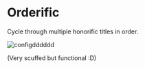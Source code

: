 # Orderific
Cycle through multiple honorific titles in order.

![configdddddd](https://github.com/user-attachments/assets/ec8174f3-7a60-41c1-aeca-cbbb49d6ca2d)

(Very scuffed but functional :D)
